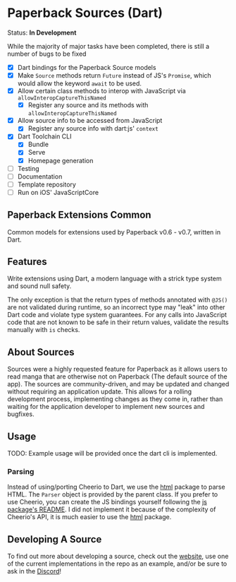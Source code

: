 # Paperback Sources (Dart)

Status: **In Development**

While the majority of major tasks have been completed, there is still a number of bugs to be fixed

- [x] Dart bindings for the Paperback Source models
- [x] Make `Source` methods return `Future` instead of JS's `Promise`, which would allow the keyword
`await` to be used.
- [x] Allow certain class methods to interop with JavaScript via `allowInteropCaptureThisNamed`
  - [x] Register any source and its methods with `allowInteropCaptureThisNamed`
- [x] Allow source info to be accessed from JavaScript
  - [x] Register any source info with dart:js' `context`
- [x] Dart Toolchain CLI
  - [x] Bundle
  - [x] Serve
  - [x] Homepage generation
- [ ] Testing
- [ ] Documentation
- [ ] Template repository
- [ ] Run on iOS' JavaScriptCore

## Paperback Extensions Common

Common models for extensions used by Paperback v0.6 - v0.7, written in Dart.

## Features

Write extensions using Dart, a modern language with a strick type system and sound null safety.

The only exception is that the return types of methods annotated with `@JS()` are not validated
during runtime, so an incorrect type may "leak" into other Dart code and violate type system guarantees.
For any calls into JavaScript code that are not known to be safe in their return values, validate
the results manually with `is` checks.

## About Sources

Sources were a highly requested feature for Paperback as it allows users to read manga that are otherwise
not on Paperback (The default source of the app). The sources are community-driven, and may be updated
and changed without requiring an application update. This allows for a rolling development process,
implementing changes as they come in, rather than waiting for the application developer to implement new
sources and bugfixes.

## Usage

TODO: Example usage will be provided once the dart cli is implemented.

### Parsing

Instead of using/porting Cheerio to Dart, we use the [html](https://pub.dev/packages/html) package to
parse HTML. The `Parser` object is provided by the parent class. If you prefer to use Cheerio, you can create the JS bindings yourself following the
[js package's README](https://pub.dev/packages/js). I did not implement it because of the complexity
of Cheerio's API, it is much easier to use the [html](https://pub.dev/packages/html) package.

## Developing A Source

To find out more about developing a source, check out the
[website](https://paperback.moe/help/contribution/extension-development/), use one of the current
implementations in the repo as an example, and/or be sure to ask in the [Discord](https://discord.gg/Ny83JV3)!
